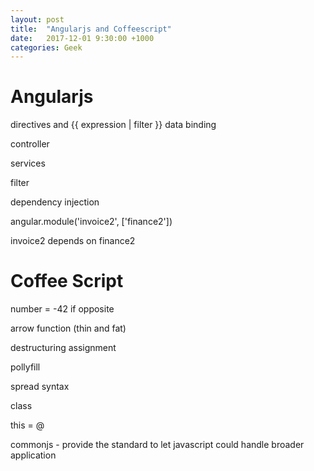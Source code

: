 ```yaml
---
layout: post
title:  "Angularjs and Coffeescript"
date:   2017-12-01 9:30:00 +1000
categories: Geek
---
```


Angularjs
=========

directives and {{ expression | filter }} data binding

controller

services

filter

dependency injection

angular.module('invoice2', ['finance2'])

invoice2 depends on finance2 

Coffee Script
=========
number = -42 if opposite

arrow function (thin and fat)

destructuring assignment

pollyfill

spread syntax

class

this = @

commonjs - provide the standard to let javascript could handle broader application
